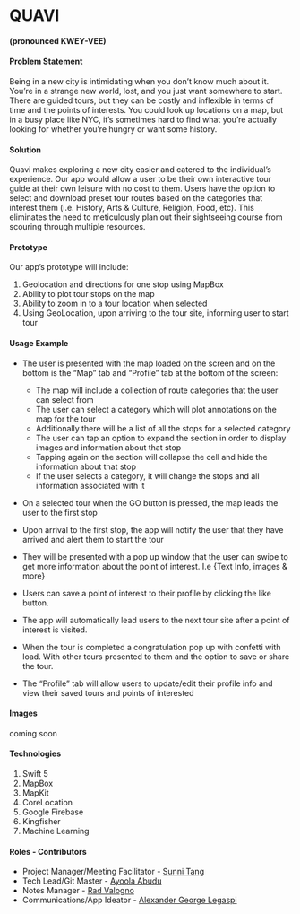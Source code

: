 # QUAVI
#### (pronounced KWEY-VEE)

#### Problem Statement 
Being in a new city is intimidating when you don’t know much about it. You’re in a strange new world, lost, and you just want somewhere to start. There are guided tours, but they can be costly and inflexible in terms of time and the points of interests. You could look up locations on a map, but in a busy place like NYC, it’s sometimes hard to find what you’re actually looking for whether you’re hungry or want some history.


#### Solution 
Quavi makes exploring a new city easier and catered to the individual’s experience. Our app would allow a user to be their own interactive tour guide at their own leisure with no cost to them. Users have the option to select and download preset tour routes based on the categories that interest them (i.e. History, Arts & Culture, Religion, Food, etc). This eliminates the need to meticulously plan out their sightseeing course from scouring through multiple resources.


#### Prototype 
Our app’s prototype will include:
1. Geolocation and directions for one stop using MapBox
1. Ability to plot tour stops on the map 
1. Ability to zoom in to a tour location when selected
1. Using GeoLocation, upon arriving to the tour site, informing user to start tour 


#### Usage Example
- The user is presented with the map loaded on the screen and on the bottom is the “Map” tab and “Profile” tab at the bottom of the screen:
  - The map will include a collection of route categories that the user can select from
   - The user can select a category which will plot annotations on the map for the tour
   - Additionally there will be a list of all the stops for a selected category
   - The user can tap an option to expand the section in order to display images and information about that stop
   - Tapping again on the section will collapse the cell and hide the information about that stop
   - If the user selects a category, it will change the stops and all  information associated with it

- On a selected tour when the GO button is pressed, the map leads the user to the first stop

- Upon arrival to the first stop, the app will notify the user that they have arrived and alert them to start the tour

- They will be presented with a pop up window that the user can swipe to get more information about the point of interest.  I.e {Text Info, images & more}

- Users can save a point of interest to their profile by clicking the like button. 

- The app will automatically lead users to the next tour site after a point of interest is visited.

- When the tour is completed a congratulation pop up with confetti with load. With other tours presented to them and the option to save or share the tour.

- The “Profile” tab will allow users to update/edit their profile info and view their saved tours and points of interested


#### Images
coming soon


#### Technologies
1. Swift 5
1. MapBox
1. MapKit
1. CoreLocation
1. Google Firebase
1. Kingfisher
1. Machine Learning


#### Roles - Contributors
- Project Manager/Meeting Facilitator - [Sunni Tang](https://github.com/msystang)
- Tech Lead/Git Master - [Ayoola Abudu](https://github.com/aabudu16)
- Notes Manager - [Rad Valogno](https://github.com/RadBV)
- Communications/App Ideator - [Alexander George Legaspi](https://github.com/aglegaspi)

